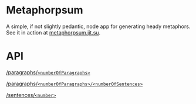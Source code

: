 Metaphorpsum
============

A simple, if not slightly pedantic, node app for generating heady metaphors. See it in action at [metaphorpsum.jit.su](http://metaphorpsum.jit.su).

API
===

[/paragraphs/`<numberOfParagraphs>`](http://metaphorpsum.jit.su/paragraphs/2)

[/paragraphs/`<numberOfParagraphs>/<numberOfSentences>`](http://metaphorpsum.jit.su/paragraphs/2/4)

[/sentences/`<number>`](http://metaphorpsum.jit.su/sentences/4)